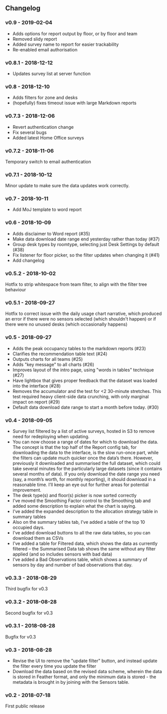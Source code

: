 ## Changelog

### v0.9 - 2019-02-04

- Adds options for report output by floor, or by floor and team
- Removed slidy report
- Added survey name to report for easier trackability
- Re-enabled email authorisation

### v0.8.1 - 2018-12-12

- Updates survey list at server function

### v0.8 - 2018-12-10

- Adds filters for zone and desks
- (hopefully) fixes timeout issue with large Markdown reports

### v0.7.3 - 2018-12-06

- Revert authentication change
- Fix several bugs
- Added latest Home Office surveys

### v0.7.2 - 2018-11-06

Temporary switch to email authentication

### v0.7.1 - 2018-10-12

Minor update to make sure the data updates work correctly.

### v0.7 - 2018-10-11

- Add MoJ template to word report

### v0.6 - 2018-10-09

- Adds disclaimer to Word report (#35)
- Make data download date range end yesterday rather than today (#37)
- Group desk types by roomtype, selecting just Desk Settings by default (#38)
- Fix listener for floor picker, so the filter updates when changing it (#41)
- Add changelog

### v0.5.2 - 2018-10-02

Hotfix to strip whitespace from team filter, to align with the filter tree behaviour

### v0.5.1 - 2018-09-27

Hotfix to correct issue with the daily usage chart narrative, which produced an error if there were no sensors selected (which shouldn't happen) or if there were no unused desks (which occasionally happens)

### v0.5 - 2018-09-27

- Adds the peak occupancy tables to the markdown reports (#23)
- Clarifies the recommendation table text (#24)
- Outputs charts for all teams (#25)
- Adds "key message" to all charts (#26)
- Improves layout of the intro page, using "words in tables" technique (#27)
- Have lightbox that gives proper feedback that the dataset was loaded into the interface (#28)
- Removes the accumulator and the test for <2 30-minute stretches. This test required heavy client-side data crunching, with only marginal impact on report (#29)
- Default data download date range to start a month before today. (#30)

### v0.4 - 2018-09-05

- Survey list filtered by a list of active surveys, hosted in S3 to remove need for redeploying when updating.
- You can now choose a range of dates for which to download the data. The concept is that the top half of the Report config tab, for downloading the data to the interface, is the slow run-once part, while the filters can update much quicker once the data’s there. However, previously it downloaded and summarised the full dataset, which could take several minutes for the particularly large datasets (since it contains several months of data). If you only download the date range you need (say, a month’s worth, for monthly reporting), it should download in a reasonable time. I’ll keep an eye out for further areas for potential improvement.
- The desk type(s) and floor(s) picker is now sorted correctly
- I’ve moved the Smoothing Factor control to the Smoothing tab and added some description to explain what the chart is saying.
- I’ve added the expanded description to the allocation strategy table in summary tables
- Also on the summary tables tab, I’ve added a table of the top 10 occupied days.
- I’ve added download buttons to all the raw data tables, so you can download them as CSVs
- I’ve added a table for Filtered data, which shows the data as currently filtered – the Summarised Data tab shows the same without any filter applied (and so includes sensors with bad data)
- I’ve added a Bad Observations table, which shows a summary of sensors by day and number of bad observations that day.

### v0.3.3 - 2018-08-29

Third bugfix for v0.3

### v0.3.2 - 2018-08-28

Second bugfix for v0.3

### v0.3.1 - 2018-08-28

Bugfix for v0.3

### v0.3 - 2018-08-28

- Revise the UI to remove the "update filter" button, and instead update the filter every time you update the filter
- Download the data based on the revised data scheme, wherein the data is stored in Feather format, and only the minimum data is stored - the metadata is brought in by joining with the Sensors table.

### v0.2 - 2018-07-18

First public release
